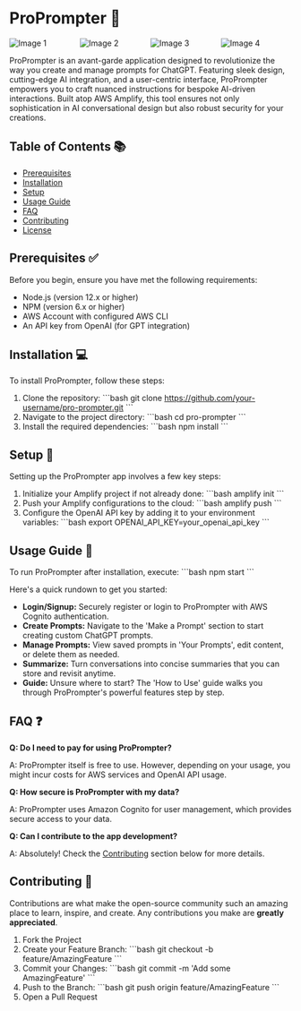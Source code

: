 # ProPrompter 🚀

<div style="display: flex; flex-wrap: wrap; justify-content: center;">
  <div style="flex: 0 0 50%; max-width: 25%;">
    <img src="https://github.com/AceCanacan/Pro_Prompter_public/assets/110709199/ef3deb95-9ff0-4126-9f90-6d30507b7bf6" alt="Image 1" style="max-width: 100%;">
  </div>
  <div style="flex: 0 0 50%; max-width: 25%;">
    <img src="https://github.com/AceCanacan/Pro_Prompter_public/assets/110709199/f66118e2-2f1d-47b3-bd38-4f5146ecc330" alt="Image 2" style="max-width: 100%;">
  </div>
  <div style="flex: 0 0 50%; max-width: 25%;">
    <img src="https://github.com/AceCanacan/Pro_Prompter_public/assets/110709199/53dafbe7-2459-4534-b330-e8f33987b732" alt="Image 3" style="max-width: 100%;">
  </div>
  <div style="flex: 0 0 50%; max-width: 25%;">
    <img src="https://github.com/AceCanacan/Pro_Prompter_public/assets/110709199/cb4580f1-fffb-49a3-ab1d-c1e9c4e5a8e8" alt="Image 4" style="max-width: 100%;">
  </div>
</div>

ProPrompter is an avant-garde application designed to revolutionize the way you create and manage prompts for ChatGPT. Featuring sleek design, cutting-edge AI integration, and a user-centric interface, ProPrompter empowers you to craft nuanced instructions for bespoke AI-driven interactions. Built atop AWS Amplify, this tool ensures not only sophistication in AI conversational design but also robust security for your creations.

## Table of Contents 📚

- [Prerequisites](#prerequisites)
- [Installation](#installation)
- [Setup](#setup)
- [Usage Guide](#usage-guide)
- [FAQ](#faq)
- [Contributing](#contributing)
- [License](#license)

## Prerequisites ✅

Before you begin, ensure you have met the following requirements:

- Node.js (version 12.x or higher)
- NPM (version 6.x or higher)
- AWS Account with configured AWS CLI
- An API key from OpenAI (for GPT integration)

## Installation 💻

To install ProPrompter, follow these steps:

1. Clone the repository:
   \```bash
   git clone https://github.com/your-username/pro-prompter.git
   \```
2. Navigate to the project directory:
   \```bash
   cd pro-prompter
   \```
3. Install the required dependencies:
   \```bash
   npm install
   \```

## Setup 🔧

Setting up the ProPrompter app involves a few key steps:

1. Initialize your Amplify project if not already done:
   \```bash
   amplify init
   \```
2. Push your Amplify configurations to the cloud:
   \```bash
   amplify push
   \```
3. Configure the OpenAI API key by adding it to your environment variables:
   \```bash
   export OPENAI_API_KEY=your_openai_api_key
   \```

## Usage Guide 📖

To run ProPrompter after installation, execute:
\```bash
npm start
\```

Here's a quick rundown to get you started:

- **Login/Signup:** Securely register or login to ProPrompter with AWS Cognito authentication.
- **Create Prompts:** Navigate to the 'Make a Prompt' section to start creating custom ChatGPT prompts.
- **Manage Prompts:** View saved prompts in 'Your Prompts', edit content, or delete them as needed.
- **Summarize:** Turn conversations into concise summaries that you can store and revisit anytime.
- **Guide:** Unsure where to start? The 'How to Use' guide walks you through ProPrompter's powerful features step by step.

## FAQ ❓

**Q: Do I need to pay for using ProPrompter?**

A: ProPrompter itself is free to use. However, depending on your usage, you might incur costs for AWS services and OpenAI API usage.

**Q: How secure is ProPrompter with my data?**

A: ProPrompter uses Amazon Cognito for user management, which provides secure access to your data.

**Q: Can I contribute to the app development?**

A: Absolutely! Check the [Contributing](#contributing) section below for more details.

## Contributing 🤝

Contributions are what make the open-source community such an amazing place to learn, inspire, and create. Any contributions you make are **greatly appreciated**.

1. Fork the Project
2. Create your Feature Branch:
   \```bash
   git checkout -b feature/AmazingFeature
   \```
3. Commit your Changes:
   \```bash
   git commit -m 'Add some AmazingFeature'
   \```
4. Push to the Branch:
   \```bash
   git push origin feature/AmazingFeature
   \```
5. Open a Pull Request

